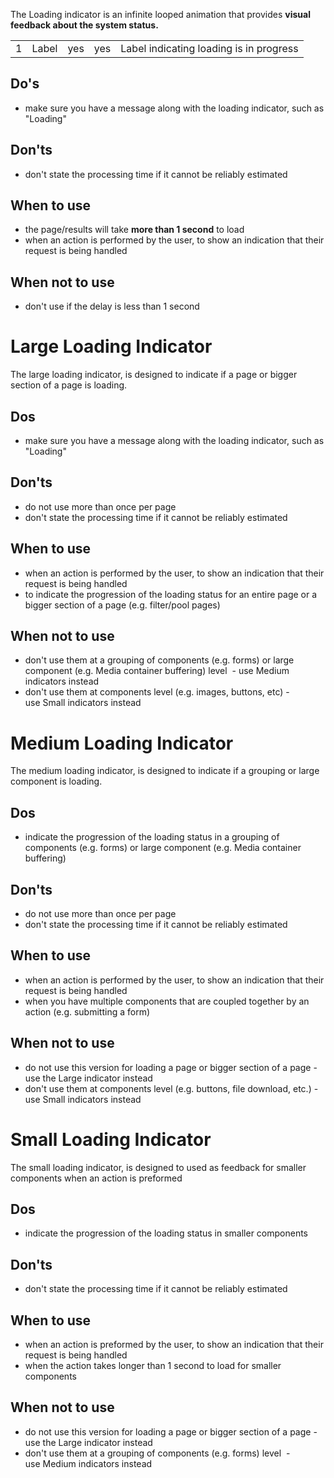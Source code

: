 The Loading indicator is an infinite looped animation that provides **visual feedback about the system status.**

|     |       |     |     |                                         |
| --- | ----- | --- | --- | --------------------------------------- |
| 1   | Label | yes | yes | Label indicating loading is in progress |

## Do's

- make sure you have a message along with the loading indicator, such as "Loading"

## Don'ts 

- don't state the processing time if it cannot be reliably estimated

## When to use

- the page/results will take **more than 1 second** to load
- when an action is performed by the user, to show an indication that their request is being handled

## When not to use

- don't use if the delay is less than 1 second

# Large Loading Indicator

The large loading indicator, is designed to indicate if a page or bigger section of a page is loading.

## Dos 

- make sure you have a message along with the loading indicator, such as "Loading"

## Don'ts

- do not use more than once per page
- don't state the processing time if it cannot be reliably estimated

## When to use

- when an action is performed by the user, to show an indication that their request is being handled
- to indicate the progression of the loading status for an entire page or a bigger section of a page (e.g. filter/pool pages)

## When not to use

- don't use them at a grouping of components (e.g. forms) or large component (e.g. Media container buffering) level  - use Medium indicators instead
- don't use them at components level (e.g. images, buttons, etc) - use Small indicators instead

# Medium Loading Indicator

The medium loading indicator, is designed to indicate if a grouping or large component is loading.

## Dos 

- indicate the progression of the loading status in a grouping of components (e.g. forms) or large component (e.g. Media container buffering)

## Don'ts

- do not use more than once per page
- don't state the processing time if it cannot be reliably estimated

## When to use

- when an action is performed by the user, to show an indication that their request is being handled
- when you have multiple components that are coupled together by an action (e.g. submitting a form)

## When not to use

- do not use this version for loading a page or bigger section of a page - use the Large indicator instead
- don't use them at components level (e.g. buttons, file download, etc.) - use Small indicators instead

# Small Loading Indicator

The small loading indicator, is designed to used as feedback for smaller components when an action is preformed

## Dos 

- indicate the progression of the loading status in smaller components

## Don'ts

- don't state the processing time if it cannot be reliably estimated

## When to use

- when an action is preformed by the user, to show an indication that their request is being handled
- when the action takes longer than 1 second to load for smaller components

## When not to use

- do not use this version for loading a page or bigger section of a page - use the Large indicator instead
- don't use them at a grouping of components (e.g. forms) level  - use Medium indicators instead
